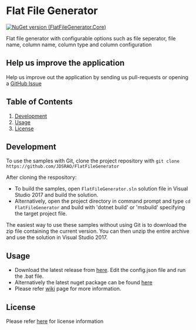 # Flat File Generator

[![NuGet version (FlatFileGenerator.Core)](https://img.shields.io/nuget/v/FlatFileGenerator.Core.svg?style=flat-square)](https://www.nuget.org/packages/FlatFileGenerator.Core/)

Flat file generator with configurable options such as file seperator, file name, column name, column type and column configuration

## Help us improve the application
Help us improve out the application by sending us pull-requests or opening a [GitHub Issue](https://github.com/JDSRAO/FlatFileGenerator/issues)


## Table of Contents  
1. [Development](#development)
2. [Usage](#usage)
3. [License](#license)

## Development
To use the samples with Git, clone the project repository with `git clone https://github.com/JDSRAO/FlatFileGenerator`

After cloning the respository:
* To build the samples, open `FlatFileGenerator.sln` solution file in Visual Studio 2017 and build the solution.
* Alternatively, open the project directory in command prompt and type ``` cd FlatFileGenerator ``` and build with 'dotnet build' or 'msbuild' specifying the target project file.

The easiest way to use these samples without using Git is to download the zip file containing the current version. You can then unzip the entire archive and use the solution in Visual Studio 2017.

## Usage
- Download the latest release from [here](https://github.com/JDSRAO/FlatFileGenerator/releases). Edit the config.json file and run the .bat file.
- Alternatively the latest nuget package can be found [here](https://www.nuget.org/packages/FlatFileGenerator.Core/)
- Please refer [wiki](https://github.com/JDSRAO/FlatFileGenerator/wiki) page for more information.

## License
Please refer [here](LICENSE) for license information
